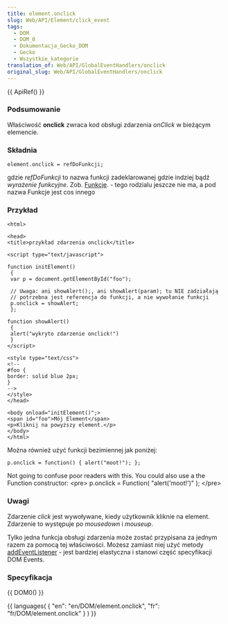 ```yaml
---
title: element.onclick
slug: Web/API/Element/click_event
tags:
  - DOM
  - DOM_0
  - Dokumentacja_Gecko_DOM
  - Gecko
  - Wszystkie_kategorie
translation_of: Web/API/GlobalEventHandlers/onclick
original_slug: Web/API/GlobalEventHandlers/onclick
---
```

{{ ApiRef() }}

### Podsumowanie

Właściwość **onclick** zwraca kod obsługi zdarzenia _onClick_ w bieżącym elemencie.

### Składnia

    element.onclick = refDoFunkcji;

gdzie _refDoFunkcji_ to nazwa funkcji zadeklarowanej gdzie indziej bądź _wyrażenie funkcyjne_. Zob. [Funkcje](/pl/Dokumentacja_języka_JavaScript_1.5/Funkcje). - tego rodzialu jeszcze nie ma, a pod nazwa Funkcje jest cos innego

### Przykład

    <html>

    <head>
    <title>przykład zdarzenia onclick</title>

    <script type="text/javascript">

    function initElement()
     {
     var p = document.getElementById("foo");

     // Uwaga: ani showAlert();, ani showAlert(param); tu NIE zadziałają
     // potrzebna jest referencja do funkcji, a nie wywołanie funkcji
     p.onclick = showAlert;
     };

    function showAlert()
     {
     alert("wykryto zdarzenie onclick!")
     }
    </script>

    <style type="text/css">
    <!--
    #foo {
    border: solid blue 2px;
    }
    -->
    </style>
    </head>

    <body onload="initElement()";>
    <span id="foo">Mój Element</span>
    <p>Kliknij na powyższy element.</p>
    </body>
    </html>

Można również użyć funkcji bezimiennej jak poniżej:

    p.onclick = function() { alert("moot!"); };

Not going to confuse poor readers with this. You could also use a the Function constructor: \<pre> p.onclick = Function( "alert('moot!')" ); \</pre>

### Uwagi

Zdarzenie _click_ jest wywoływane, kiedy użytkownik kliknie na element. Zdarzenie to występuje po _mousedown_ i _mouseup_.

Tylko jedna funkcja obsługi zdarzenia może zostać przypisana za jednym razem za pomocą tej właściwości. Możesz zamiast niej użyć metody [addEventListener](/pl/DOM/element.addEventListener "pl/DOM/element.addEventListener") - jest bardziej elastyczna i stanowi część specyfikacji DOM Events.

### Specyfikacja

{{ DOM0() }}

{{ languages( { "en": "en/DOM/element.onclick", "fr": "fr/DOM/element.onclick" } ) }}

